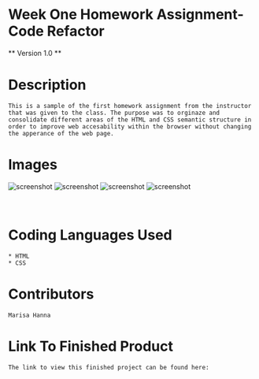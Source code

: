 # Week One Homework Assignment- Code Refactor

** Version 1.0 **



 # Description

    This is a sample of the first homework assignment from the instructor that was given to the class. The purpose was to orginaze and consolidate different areas of the HTML and CSS semantic structure in order to improve web accesability within the browser without changing the apperance of the web page. 


# Images


![screenshot](/html-before.png)
![screenshot](/html-after.png)
![screenshot](/css-before.png)
![screenshot](/css-after.png)
<img scr="./images/html-before.png" width= 200> 
<img scr="./images/html-after.png" width= 200>
<img scr="./images/css-before.png" width= 200> 
<img scr="./images/css-after.png" width= 200>



# Coding Languages Used

    * HTML
    * CSS


# Contributors

    Marisa Hanna


# Link To Finished Product

    The link to view this finished project can be found here:
<link href="https://marisahanna.github.io/refactor-wk1/">
